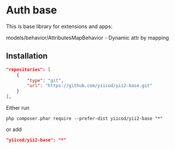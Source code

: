 Auth base
=========

This is base library for extensions and apps:

models/behavior/AttributesMapBehavior - Dynamic attr by mapping

Installation
------------
```json
"repositories": [
    {
        "type": "git",
        "url": "https://github.com/yiicod/yii2-base.git"
    }  
],
```
Either run

```
php composer.phar require --prefer-dist yiicod/yii2-base "*"
```

or add

```json
"yiicod/yii2-base": "*"
```